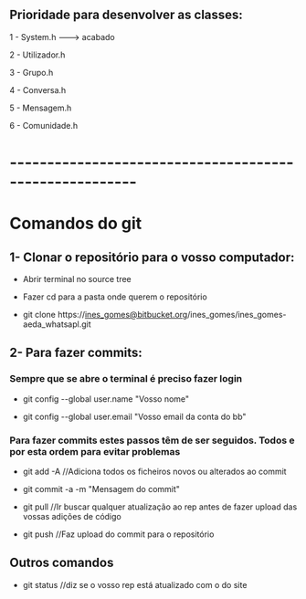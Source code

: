 ## Prioridade para desenvolver as classes: ##

1 - System.h  ---> acabado

2 - Utilizador.h

3 - Grupo.h

4 - Conversa.h

5 - Mensagem.h

6 - Comunidade.h

# ------------------------------------------------------- #

# Comandos do git #

## 1- Clonar o repositório para o vosso computador: ##

* Abrir terminal no source tree

* Fazer cd para a pasta onde querem o repositório

* git clone https://ines_gomes@bitbucket.org/ines_gomes/ines_gomes-aeda_whatsapl.git

## 2- Para fazer commits: ##

### Sempre que se abre o terminal é preciso fazer login ###

* git config --global user.name "Vosso nome"

* git config --global user.email "Vosso email da conta do bb"

### Para fazer commits estes passos têm de ser seguidos. Todos e por esta ordem para evitar problemas ###

* git add -A    //Adiciona todos os ficheiros novos ou alterados ao commit

* git commit -a -m "Mensagem do commit"

* git pull      //Ir buscar qualquer atualização ao rep antes de fazer upload das 
vossas adições de código

* git push     //Faz upload do commit para o repositório


## Outros comandos ##

* git status   //diz se o vosso rep está atualizado com o do site